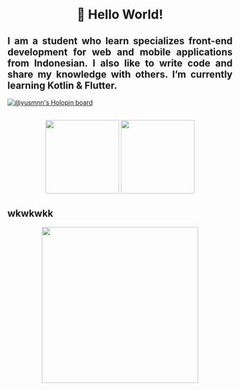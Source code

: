 <h1 align="center">👋 Hello World!</h1>

<div align="justify">
<h2>I am a student who learn specializes front-end development for web and mobile applications from Indonesian. I also like to write code and share my knowledge with others. I’m currently learning Kotlin & Flutter.</h2>
</div>

[![@yusmnn's Holopin board](https://holopin.io/api/user/board?user=yusmnn)](https://holopin.io/@yusmnn)

<br>
<div align="center">
  <img height="165em" src="https://github-readme-stats.vercel.app/api?username=yusmnn&show_icons=true&theme=github_dark&include_all_commits=true&count_private=true"/>
  <img height="165em" src="https://github-readme-stats.vercel.app/api/top-langs/?username=yusmnn&layout=compact&langs_count=7&theme=github_dark"/>
</div>

## wkwkwkk
<div align="center">
  <img src="https://random-memer.herokuapp.com/" width="350px"/>
</div>

